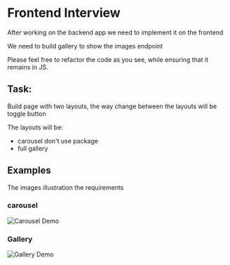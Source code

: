 # Frontend Interview
After working on the backend app we need to implement it on the frontend

We need to build gallery to show the images endpoint

Please feel free to refactor the code as you see, while ensuring that it remains in JS.

## Task:
Build page with two layouts, the way change between the layouts will be toggle button 

The layouts will be:
* carousel don't use package 
* full gallery


## Examples 
The images illustration the requirements 
### carousel
![Carousel Demo](./readme/carouselDemoImage.png)
### Gallery
![Gallery Demo](./readme/GalleryDemoImage.png)
